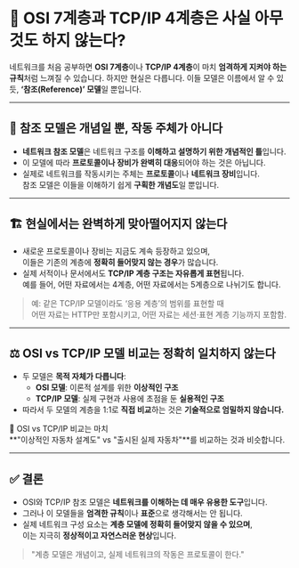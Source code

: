 # 🧩 OSI 7계층과 TCP/IP 4계층은 사실 아무것도 하지 않는다?

네트워크를 처음 공부하면 **OSI 7계층**이나 **TCP/IP 4계층**이 마치 **엄격하게 지켜야 하는 규칙**처럼 느껴질 수 있습니다. 하지만 현실은 다릅니다. 이들 모델은 이름에서 알 수 있듯, **‘참조(Reference)’ 모델**일 뿐입니다.

---

## 📌 참조 모델은 개념일 뿐, 작동 주체가 아니다

- **네트워크 참조 모델**은 네트워크 구조를 **이해하고 설명하기 위한 개념적인 틀**입니다.
- 이 모델에 따라 **프로토콜이나 장비가 완벽히 대응**되어야 하는 것은 아닙니다.
- 실제로 네트워크를 작동시키는 주체는 **프로토콜**이나 **네트워크 장비**입니다.  
  참조 모델은 이들을 이해하기 쉽게 **구획한 개념도**일 뿐입니다.

---

## 🏗️ 현실에서는 완벽하게 맞아떨어지지 않는다

- 새로운 프로토콜이나 장비는 지금도 계속 등장하고 있으며,  
  이들은 기존의 계층에 **정확히 들어맞지 않는 경우**가 많습니다.
- 실제 서적이나 문서에서도 **TCP/IP 계층 구조는 자유롭게 표현**됩니다.  
  예를 들어, 어떤 자료에서는 4계층, 어떤 자료에서는 5계층으로 나뉘기도 합니다.

> 예: 같은 TCP/IP 모델이라도 ‘응용 계층’의 범위를 표현할 때  
> 어떤 자료는 HTTP만 포함시키고, 어떤 자료는 세션·표현 계층 기능까지 포함함.

---

## ⚖️ OSI vs TCP/IP 모델 비교는 정확히 일치하지 않는다

- 두 모델은 **목적 자체가 다릅니다**:
  - **OSI 모델**: 이론적 설계를 위한 **이상적인 구조**
  - **TCP/IP 모델**: 실제 구현과 사용에 초점을 둔 **실용적인 구조**
- 따라서 두 모델의 계층을 1:1로 **직접 비교**하는 것은 **기술적으로 엄밀하지 않습니다.**

📌 OSI vs TCP/IP 비교는 마치  
**"이상적인 자동차 설계도" vs "출시된 실제 자동차"**를 비교하는 것과 비슷합니다.

---

## ✅ 결론

- OSI와 TCP/IP 참조 모델은 **네트워크를 이해하는 데 매우 유용한 도구**입니다.
- 그러나 이 모델들을 **엄격한 규칙**이나 **표준**으로 생각해서는 안 됩니다.
- 실제 네트워크 구성 요소는 **계층 모델에 정확히 들어맞지 않을 수 있으며**,  
  이는 지극히 **정상적이고 자연스러운 현상**입니다.

> "계층 모델은 개념이고, 실제 네트워크의 작동은 프로토콜이 한다."

